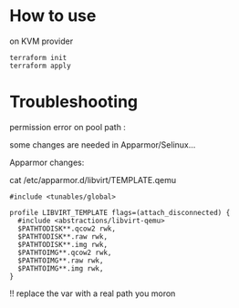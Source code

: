 # How to use 

on KVM provider
```
terraform init
terraform apply
```

# Troubleshooting 

permission error on pool path : 

some changes are needed in Apparmor/Selinux...

Apparmor changes:

cat /etc/apparmor.d/libvirt/TEMPLATE.qemu
```
#include <tunables/global>

profile LIBVIRT_TEMPLATE flags=(attach_disconnected) {
  #include <abstractions/libvirt-qemu>
  $PATHTODISK**.qcow2 rwk,
  $PATHTODISK**.raw rwk,
  $PATHTODISK**.img rwk,
  $PATHTOIMG**.qcow2 rwk,
  $PATHTOIMG**.raw rwk,
  $PATHTOIMG**.img rwk,
}
```
!! replace the var with a real path you moron
